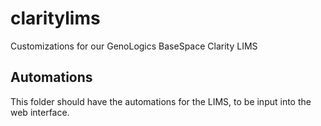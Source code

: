 # claritylims
Customizations for our GenoLogics BaseSpace Clarity LIMS 

## Automations
This folder should have the automations for the LIMS, to be input into the web interface.
